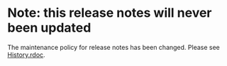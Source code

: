 # Note: this release notes will never been updated

The maintenance policy for release notes has been changed.
Please see [History.rdoc](https://github.com/ruby/rake/blob/master/History.rdoc).
